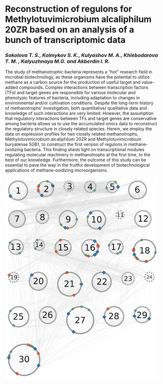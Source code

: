 # Reconstruction of regulons for Methylotuvimicrobium alcaliphilum 20ZR based on an analysis of a bunch of transcriptomic data
### _Sokolova T. S., Kolmykov S. K., Kulyashov M. A., Khlebodarova T. M. , Kalyuzhnaya M.G. and Akberdin I. R._

The study of methanotrophic bacteria represents a “hot” research field in microbial biotechnology, as these organisms have the potential to utilize methane as a carbon source for the production of useful target and value-added compounds. Complex interactions between transcription factors (TFs) and target genes are responsible for various molecular and phenotypic features of bacteria, including adaptation to changes in environmental and/or cultivation conditions. Despite the long-term history of methanotrophs’ investigation, both quantitative/ qualitative data and knowledge of such interactions are very limited. However, the assumption that regulatory interactions between TFs and target genes are conservative among bacteria allows us to use the accumulated omics data to reconstruct the regulatory structure in closely related species. Herein, we employ the data on expression profiles for two closely related methanotrophs, Methylotuvimicrobium alcaliphilum 20ZR and Methylotuvimicrobium buryatense 5GB1, to construct the first version of regulons in methane-oxidizing bacteria. This finding sheds light on transcriptional modules regulating molecular machinery in methanotrophs at the first time, to the best of our knowledge. Furthermore, the outcome of this study can be essential to pave the way in the fruitful development of biotechnological applications of methane-oxidizing microorganisms.

<div align="center">
	<img src=GCN_clusters_TFs>
</div>
